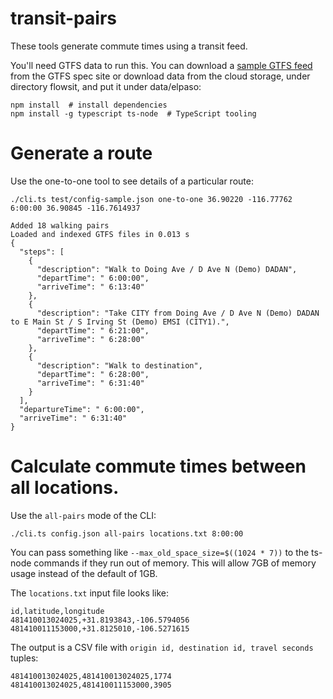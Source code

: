 # transit-pairs

These tools generate commute times using a transit feed.

You'll need GTFS data to run this. You can download a [sample GTFS feed][sample] from
the GTFS spec site or download data from the cloud storage, under directory flowsit, and put it under data/elpaso:

```
npm install  # install dependencies
npm install -g typescript ts-node  # TypeScript tooling
```

# Generate a route

Use the one-to-one tool to see details of a particular route:

    ./cli.ts test/config-sample.json one-to-one 36.90220 -116.77762 6:00:00 36.90845 -116.7614937

```
Added 18 walking pairs
Loaded and indexed GTFS files in 0.013 s
{
  "steps": [
    {
      "description": "Walk to Doing Ave / D Ave N (Demo) DADAN",
      "departTime": " 6:00:00",
      "arriveTime": " 6:13:40"
    },
    {
      "description": "Take CITY from Doing Ave / D Ave N (Demo) DADAN to E Main St / S Irving St (Demo) EMSI (CITY1).",
      "departTime": " 6:21:00",
      "arriveTime": " 6:28:00"
    },
    {
      "description": "Walk to destination",
      "departTime": " 6:28:00",
      "arriveTime": " 6:31:40"
    }
  ],
  "departureTime": " 6:00:00",
  "arriveTime": " 6:31:40"
}
```

# Calculate commute times between all locations.

Use the `all-pairs` mode of the CLI:

    ./cli.ts config.json all-pairs locations.txt 8:00:00

You can pass something like `--max_old_space_size=$((1024 * 7))` to the ts-node commands
if they run out of memory. This will allow 7GB of memory usage instead of the default of 1GB.

The `locations.txt` input file looks like:

```
id,latitude,longitude
481410013024025,+31.8193843,-106.5794056
481410011153000,+31.8125010,-106.5271615
```

The output is a CSV file with `origin id, destination id, travel seconds` tuples:

```
481410013024025,481410013024025,1774
481410013024025,481410011153000,3905
```

[sample]: https://developers.google.com/transit/gtfs/examples/gtfs-feed
